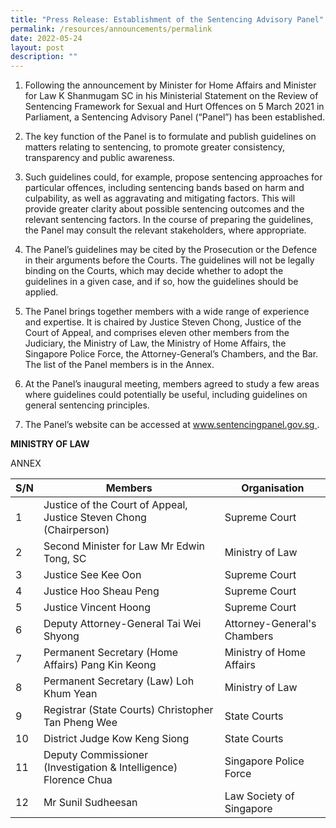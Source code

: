 ```yaml
---
title: "Press Release: Establishment of the Sentencing Advisory Panel"
permalink: /resources/announcements/permalink
date: 2022-05-24
layout: post
description: ""
---
```


1. Following the announcement by Minister for Home Affairs and Minister for Law K Shanmugam SC in his Ministerial Statement on the Review of Sentencing Framework for Sexual and Hurt Offences on 5 March 2021 in Parliament, a Sentencing Advisory Panel (“Panel”) has been established. 


2.	The key function of the Panel is to formulate and publish guidelines on matters relating to sentencing, to promote greater consistency, transparency and public awareness. 


3.	Such guidelines could, for example, propose sentencing approaches for particular offences, including sentencing bands based on harm and culpability, as well as aggravating and mitigating factors. This will provide greater clarity about possible sentencing outcomes and the relevant sentencing factors. In the course of preparing the guidelines, the Panel may consult the relevant stakeholders, where appropriate.


4.	The Panel’s guidelines may be cited by the Prosecution or the Defence in their arguments before the Courts. The guidelines will not be legally binding on the Courts, which may decide whether to adopt the guidelines in a given case, and if so, how the guidelines should be applied.


5.	The Panel brings together members with a wide range of experience and expertise. It is chaired by Justice Steven Chong, Justice of the Court of Appeal, and comprises eleven other members from the Judiciary, the Ministry of Law, the Ministry of Home Affairs, the Singapore Police Force, the Attorney-General’s Chambers, and the Bar. The list of the Panel members is in the Annex. 


6.	At the Panel’s inaugural meeting, members agreed to study a few areas where guidelines could potentially be useful, including guidelines on general sentencing principles.


7.	The Panel’s website can be accessed at [www.sentencingpanel.gov.sg ](www.sentencingpanel.gov.sg). 


**MINISTRY OF LAW**

ANNEX

| S/N | Members | Organisation |
| -------- | -------- | -------- |
| 1     | Justice of the Court of Appeal, Justice Steven Chong (Chairperson)    | Supreme Court     |
| 2     | Second Minister for Law Mr Edwin Tong, SC    | Ministry of Law     |
| 3    | Justice See Kee Oon    | Supreme Court     |
| 4     | Justice Hoo Sheau Peng    | Supreme Court     |
| 5     | Justice Vincent Hoong    | Supreme Court     |
| 6     | Deputy Attorney-General Tai Wei Shyong    | Attorney-General's Chambers     |
| 7     | Permanent Secretary (Home Affairs) Pang Kin Keong    | Ministry of Home Affairs     |
| 8     | Permanent Secretary (Law) Loh Khum Yean    | Ministry of Law     |
| 9     | Registrar (State Courts) Christopher Tan Pheng Wee    | State Courts     |
| 10     | District Judge Kow Keng Siong    | State Courts     |
| 11     | Deputy Commissioner (Investigation & Intelligence) Florence Chua    | Singapore Police Force     |		
| 12     | Mr Sunil Sudheesan    | Law Society of Singapore     |